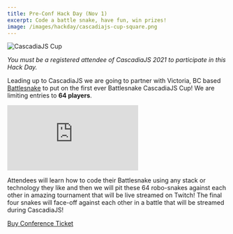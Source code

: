 ```yaml
---
title: Pre-Conf Hack Day (Nov 1)
excerpt: Code a battle snake, have fun, win prizes!
image: /images/hackday/cascadiajs-cup-square.png
---
```

![CascadiaJS Cup](/images/hackday/cascadiajs-cup-long.png)

*You must be a registered attendee of CascadiaJS 2021 to participate in this Hack Day.*

Leading up to CascadiaJS we are going to partner with Victoria, BC based [Battlesnake](https://www.battlesnake.com) to put on the first ever Battlesnake CascadiaJS Cup! We are limiting entries to **64 players**.

<iframe src="https://board.battlesnake.com/?engine=https%3A//engine.battlesnake.com&amp;game=9d0f1db9-371d-4a73-9bbf-a60440fb36b6&amp;autoplay=true&amp;hideScoreboard=true&amp;hideMediaControls=true&amp;frameRate=6&amp;loop=true" frameborder="0" scrolling="no"></iframe>

Attendees will learn how to code their Battlesnake using any stack or technology they like and then we will pit these 64 robo-snakes against each other in amazing tournament that will be live streamed on Twitch! The final four snakes will face-off against each other in a battle that will be streamed during CascadiaJS!

<div class="cta"><a href="/tickets">Buy Conference Ticket</a></div>


